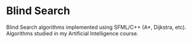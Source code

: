 # Blind Search

Blind Search algorithms implemented using SFML/C++ (A*, Dijkstra, etc). Algorithms
studied in my Artificial Intelligence course.
